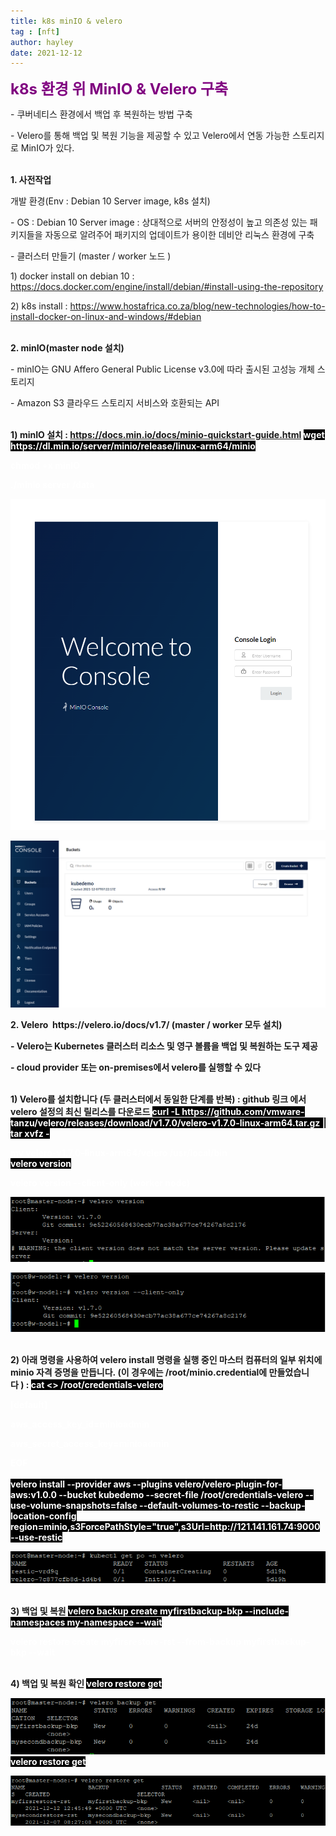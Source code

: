 ```yaml
---
title: k8s minIO & velero
tag : [nft]
author: hayley
date: 2021-12-12
---
```


<font size="5" color="purple"><b>k8s 환경 위 MinIO & Velero 구축</b></font>
<p>- 쿠버네티스 환경에서 백업 후 복원하는 방법 구축
<p>- Velero를 통해 백업 및 복원 기능을 제공할 수 있고 Velero에서 연동 가능한 스토리지로 MinIO가 있다.
<br>
<br>
<p><b>1. 사전작업</b>
<p>개발 환경(Env : Debian 10 Server image, k8s 설치) 
<p>- OS : Debian 10 Server image : 상대적으로 서버의 안정성이 높고 의존성 있는 패키지들을 자동으로 알려주어 패키지의 업데이트가 용이한 데비안 리눅스 환경에 구축
<p>- 클러스터 만들기 (master / worker 노드 )
<br>
<p>  1) docker install on debian 10 : <a href="https://docs.docker.com/engine/install/debian/#install-using-the-repository">https://docs.docker.com/engine/install/debian/#install-using-the-repository</a>
<p>  2) k8s install : <a href="https://www.hostafrica.co.za/blog/new-technologies/how-to-install-docker-on-linux-and-windows/#debian">https://www.hostafrica.co.za/blog/new-technologies/how-to-install-docker-on-linux-and-windows/#debian</a>
<br>
<br>
<p><b>2. minIO(master node 설치)</b>
<p>- minIO는 GNU Affero General Public License v3.0에 따라 출시된 고성능 개체 스토리지
<p>- Amazon S3 클라우드 스토리지 서비스와 호환되는 API
<br>
<br>
<p><b>1) minIO 설치 : <a href="https://docs.min.io/docs/minio-quickstart-guide.html">https://docs.min.io/docs/minio-quickstart-guide.html</a>
<font color="#FFFFFF"><SPAN STYLE="background-color:#000000;">wget https://dl.min.io/server/minio/release/linux-arm64/minio
<p>chmod +x minIO
<p>./minio server /data </SPAN></font>     
<p class="alignleft"><img src="https://raw.githubusercontent.com/hayleyshim/hayleyshim.github.io/master/assets/images/projects/minio1.png">  
<p class="alignleft"><img src="https://raw.githubusercontent.com/hayleyshim/hayleyshim.github.io/master/assets/images/projects/minio2.png">  
<br>
<p><b>2. Velero  https://velero.io/docs/v1.7/ (master / worker 모두 설치)</b>
<p>- Velero는 Kubernetes 클러스터 리소스 및 영구 볼륨을 백업 및 복원하는 도구 제공
<p>- cloud provider 또는 on-premises에서 velero를 실행할 수 있다
<br>
<br>
<p> 1) Velero를 설치합니다 (두 클러스터에서 동일한 단계를 반복) : github 링크 에서 velero 설정의 최신 릴리스를 다운로드
<font color="#FFFFFF"><SPAN STYLE="background-color:#000000;">curl -L https://github.com/vmware-tanzu/velero/releases/download/v1.7.0/velero-v1.7.0-linux-arm64.tar.gz | tar xvfz - 
<p> mv velero-v1.7.0-linux-arm64/velero /usr/local/bin   </SPAN></font>        
<br>
<font color="#FFFFFF"><SPAN STYLE="background-color:#000000;"> velero version  
<p> velero version --client-only (worker node) </SPAN></font>            
<p class="alignleft"><img src="https://raw.githubusercontent.com/hayleyshim/hayleyshim.github.io/master/assets/images/projects/velero1.png">    
<p class="alignleft"><img src="https://raw.githubusercontent.com/hayleyshim/hayleyshim.github.io/master/assets/images/projects/velero2.png">    
<br>
<br>  
<p>2) 아래 명령을 사용하여 velero install 명령을 실행 중인 마스터 컴퓨터의 일부 위치에 minio 자격 증명을 만듭니다. (이 경우에는 /root/minio.credential에 만들었습니다 ) :  
<font color="#FFFFFF"><SPAN STYLE="background-color:#000000;">cat <<EOF>> /root/credentials-velero
<p>[default]
<p>aws_access_key_id=minioadmin 
<p>aws_secret_access_key=minioadmin 
<p>EOF     </SPAN></font>     
<br>
<br>  
<font color="#FFFFFF"><SPAN STYLE="background-color:#000000;">velero install --provider aws --plugins velero/velero-plugin-for-aws:v1.0.0 --bucket kubedemo --secret-file /root/credentials-velero --use-volume-snapshots=false --default-volumes-to-restic --backup-location-config region=minio,s3ForcePathStyle="true",s3Url=http://121.141.161.74:9000 --use-restic </SPAN></font>         
<p class="alignleft"><img src="https://raw.githubusercontent.com/hayleyshim/hayleyshim.github.io/master/assets/images/projects/velero3.png"> 
<br>
<br> 
<p>3) 백업 및 복원
<font color="#FFFFFF"><SPAN STYLE="background-color:#000000;">velero backup create myfirstbackup-bkp --include-namespaces my-namespace --wait 
<p>velero restore create myfirsrestore-rst --from-backup myfirstbackup-bkp --wait</SPAN></font>     
<br>
<br> 
<p>4) 백업 및 복원 확인
<font color="#FFFFFF"><SPAN STYLE="background-color:#000000;">velero restore get </SPAN></font>     
<p class="alignleft"><img src="https://raw.githubusercontent.com/hayleyshim/hayleyshim.github.io/master/assets/images/projects/velero4.png">      
<font color="#FFFFFF"><SPAN STYLE="background-color:#000000;">velero restore get </SPAN></font>     
<p class="alignleft"><img src="https://raw.githubusercontent.com/hayleyshim/hayleyshim.github.io/master/assets/images/projects/velero5.png">      
